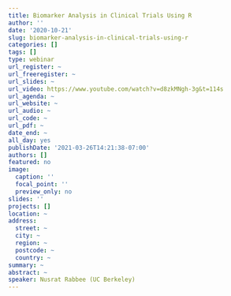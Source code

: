 ```yaml
---
title: Biomarker Analysis in Clinical Trials Using R
author: ''
date: '2020-10-21'
slug: biomarker-analysis-in-clinical-trials-using-r
categories: []
tags: []
type: webinar
url_register: ~
url_freeregister: ~
url_slides: ~
url_video: https://www.youtube.com/watch?v=d8zkMNgh-3g&t=114s
url_agenda: ~
url_website: ~
url_audio: ~
url_code: ~
url_pdf: ~
date_end: ~
all_day: yes
publishDate: '2021-03-26T14:21:38-07:00'
authors: []
featured: no
image:
  caption: ''
  focal_point: ''
  preview_only: no
slides: ''
projects: []
location: ~
address:
  street: ~
  city: ~
  region: ~
  postcode: ~
  country: ~
summary: ~
abstract: ~
speaker: Nusrat Rabbee (UC Berkeley)
---
```

<!--more-->
